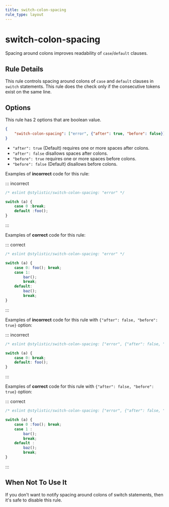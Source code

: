 ```yaml
---
title: switch-colon-spacing
rule_type: layout
---
```


# switch-colon-spacing

Spacing around colons improves readability of `case`/`default` clauses.

## Rule Details

This rule controls spacing around colons of `case` and `default` clauses in `switch` statements.
This rule does the check only if the consecutive tokens exist on the same line.

## Options

This rule has 2 options that are boolean value.

```json
{
    "switch-colon-spacing": ["error", {"after": true, "before": false}]
}
```

- `"after": true` (Default) requires one or more spaces after colons.
- `"after": false` disallows spaces after colons.
- `"before": true` requires one or more spaces before colons.
- `"before": false` (Default) disallows before colons.

Examples of **incorrect** code for this rule:

::: incorrect

```js
/* eslint @stylistic/switch-colon-spacing: "error" */

switch (a) {
    case 0 :break;
    default :foo();
}
```

:::

Examples of **correct** code for this rule:

::: correct

```js
/* eslint @stylistic/switch-colon-spacing: "error" */

switch (a) {
    case 0: foo(); break;
    case 1:
        bar();
        break;
    default:
        baz();
        break;
}
```

:::

Examples of **incorrect** code for this rule with `{"after": false, "before": true}` option:

::: incorrect

```js
/* eslint @stylistic/switch-colon-spacing: ["error", {"after": false, "before": true}] */

switch (a) {
    case 0: break;
    default: foo();
}
```

:::

Examples of **correct** code for this rule with `{"after": false, "before": true}` option:

::: correct

```js
/* eslint @stylistic/switch-colon-spacing: ["error", {"after": false, "before": true}] */

switch (a) {
    case 0 :foo(); break;
    case 1 :
        bar();
        break;
    default :
        baz();
        break;
}
```

:::

## When Not To Use It

If you don't want to notify spacing around colons of switch statements, then it's safe to disable this rule.
